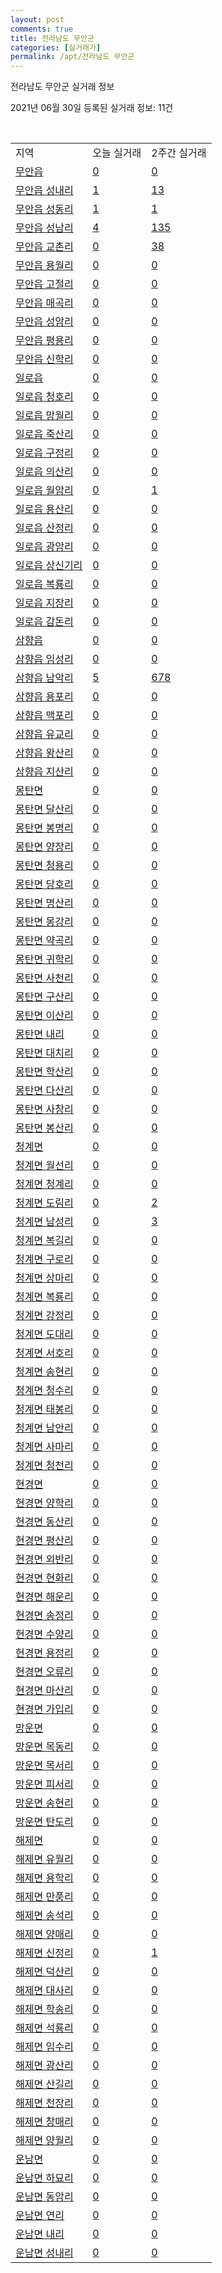 ```yaml
---
layout: post
comments: true
title: 전라남도 무안군
categories: [실거래가]
permalink: /apt/전라남도 무안군
---
```


전라남도 무안군 실거래 정보

2021년 06월 30일 등록된 실거래 정보: 11건

<script type="text/javascript">
  google.charts.load('current', {'packages':['corechart']});
  google.charts.setOnLoadCallback(drawChart);

  function drawChart() {
    var data = google.visualization.arrayToDataTable([['거래일', '매매', '전월세', '전매'], ['21-02', 83, 82, 1], ['21-03', 94, 61, 2], ['21-04', 88, 56, 4], ['21-05', 86, 66, 3], ['21-06', 84, 161, 1]]);

    var options = {
      title: '최근 유형별 거래량 추이',
      legend: { position: 'bottom' }
    };

    var chart = new google.visualization.LineChart(document.getElementById('columnchart_material'));
    chart.draw(data, (options));
  }
</script>

<div id="columnchart_material" style="width: 95%; margin-left: -35px"></div>
<br>
<table class="sortable">
  <tr>
    <td>지역</td>
    <td>오늘 실거래</td>
    <td>2주간 실거래</td>
  </tr>

  
  <tr class="item">
    <td><a href="전라남도 무안군 무안읍">무안읍</a></td>
    <td><a href="전라남도 무안군 무안읍">0</a></td>
    <td><a href="전라남도 무안군 무안읍">0</a></td>
  </tr>
    

  <tr class="item">
    <td><a href="전라남도 무안군 무안읍 성내리">무안읍 성내리</a></td>
    <td><a href="전라남도 무안군 무안읍 성내리">1</a></td>
    <td><a href="전라남도 무안군 무안읍 성내리">13</a></td>
  </tr>
    

  <tr class="item">
    <td><a href="전라남도 무안군 무안읍 성동리">무안읍 성동리</a></td>
    <td><a href="전라남도 무안군 무안읍 성동리">1</a></td>
    <td><a href="전라남도 무안군 무안읍 성동리">1</a></td>
  </tr>
    

  <tr class="item">
    <td><a href="전라남도 무안군 무안읍 성남리">무안읍 성남리</a></td>
    <td><a href="전라남도 무안군 무안읍 성남리">4</a></td>
    <td><a href="전라남도 무안군 무안읍 성남리">135</a></td>
  </tr>
    

  <tr class="item">
    <td><a href="전라남도 무안군 무안읍 교촌리">무안읍 교촌리</a></td>
    <td><a href="전라남도 무안군 무안읍 교촌리">0</a></td>
    <td><a href="전라남도 무안군 무안읍 교촌리">38</a></td>
  </tr>
    

  <tr class="item">
    <td><a href="전라남도 무안군 무안읍 용월리">무안읍 용월리</a></td>
    <td><a href="전라남도 무안군 무안읍 용월리">0</a></td>
    <td><a href="전라남도 무안군 무안읍 용월리">0</a></td>
  </tr>
    

  <tr class="item">
    <td><a href="전라남도 무안군 무안읍 고절리">무안읍 고절리</a></td>
    <td><a href="전라남도 무안군 무안읍 고절리">0</a></td>
    <td><a href="전라남도 무안군 무안읍 고절리">0</a></td>
  </tr>
    

  <tr class="item">
    <td><a href="전라남도 무안군 무안읍 매곡리">무안읍 매곡리</a></td>
    <td><a href="전라남도 무안군 무안읍 매곡리">0</a></td>
    <td><a href="전라남도 무안군 무안읍 매곡리">0</a></td>
  </tr>
    

  <tr class="item">
    <td><a href="전라남도 무안군 무안읍 성암리">무안읍 성암리</a></td>
    <td><a href="전라남도 무안군 무안읍 성암리">0</a></td>
    <td><a href="전라남도 무안군 무안읍 성암리">0</a></td>
  </tr>
    

  <tr class="item">
    <td><a href="전라남도 무안군 무안읍 평용리">무안읍 평용리</a></td>
    <td><a href="전라남도 무안군 무안읍 평용리">0</a></td>
    <td><a href="전라남도 무안군 무안읍 평용리">0</a></td>
  </tr>
    

  <tr class="item">
    <td><a href="전라남도 무안군 무안읍 신학리">무안읍 신학리</a></td>
    <td><a href="전라남도 무안군 무안읍 신학리">0</a></td>
    <td><a href="전라남도 무안군 무안읍 신학리">0</a></td>
  </tr>
    

  <tr class="item">
    <td><a href="전라남도 무안군 일로읍">일로읍</a></td>
    <td><a href="전라남도 무안군 일로읍">0</a></td>
    <td><a href="전라남도 무안군 일로읍">0</a></td>
  </tr>
    

  <tr class="item">
    <td><a href="전라남도 무안군 일로읍 청호리">일로읍 청호리</a></td>
    <td><a href="전라남도 무안군 일로읍 청호리">0</a></td>
    <td><a href="전라남도 무안군 일로읍 청호리">0</a></td>
  </tr>
    

  <tr class="item">
    <td><a href="전라남도 무안군 일로읍 망월리">일로읍 망월리</a></td>
    <td><a href="전라남도 무안군 일로읍 망월리">0</a></td>
    <td><a href="전라남도 무안군 일로읍 망월리">0</a></td>
  </tr>
    

  <tr class="item">
    <td><a href="전라남도 무안군 일로읍 죽산리">일로읍 죽산리</a></td>
    <td><a href="전라남도 무안군 일로읍 죽산리">0</a></td>
    <td><a href="전라남도 무안군 일로읍 죽산리">0</a></td>
  </tr>
    

  <tr class="item">
    <td><a href="전라남도 무안군 일로읍 구정리">일로읍 구정리</a></td>
    <td><a href="전라남도 무안군 일로읍 구정리">0</a></td>
    <td><a href="전라남도 무안군 일로읍 구정리">0</a></td>
  </tr>
    

  <tr class="item">
    <td><a href="전라남도 무안군 일로읍 의산리">일로읍 의산리</a></td>
    <td><a href="전라남도 무안군 일로읍 의산리">0</a></td>
    <td><a href="전라남도 무안군 일로읍 의산리">0</a></td>
  </tr>
    

  <tr class="item">
    <td><a href="전라남도 무안군 일로읍 월암리">일로읍 월암리</a></td>
    <td><a href="전라남도 무안군 일로읍 월암리">0</a></td>
    <td><a href="전라남도 무안군 일로읍 월암리">1</a></td>
  </tr>
    

  <tr class="item">
    <td><a href="전라남도 무안군 일로읍 용산리">일로읍 용산리</a></td>
    <td><a href="전라남도 무안군 일로읍 용산리">0</a></td>
    <td><a href="전라남도 무안군 일로읍 용산리">0</a></td>
  </tr>
    

  <tr class="item">
    <td><a href="전라남도 무안군 일로읍 산정리">일로읍 산정리</a></td>
    <td><a href="전라남도 무안군 일로읍 산정리">0</a></td>
    <td><a href="전라남도 무안군 일로읍 산정리">0</a></td>
  </tr>
    

  <tr class="item">
    <td><a href="전라남도 무안군 일로읍 광암리">일로읍 광암리</a></td>
    <td><a href="전라남도 무안군 일로읍 광암리">0</a></td>
    <td><a href="전라남도 무안군 일로읍 광암리">0</a></td>
  </tr>
    

  <tr class="item">
    <td><a href="전라남도 무안군 일로읍 상신기리">일로읍 상신기리</a></td>
    <td><a href="전라남도 무안군 일로읍 상신기리">0</a></td>
    <td><a href="전라남도 무안군 일로읍 상신기리">0</a></td>
  </tr>
    

  <tr class="item">
    <td><a href="전라남도 무안군 일로읍 복룡리">일로읍 복룡리</a></td>
    <td><a href="전라남도 무안군 일로읍 복룡리">0</a></td>
    <td><a href="전라남도 무안군 일로읍 복룡리">0</a></td>
  </tr>
    

  <tr class="item">
    <td><a href="전라남도 무안군 일로읍 지장리">일로읍 지장리</a></td>
    <td><a href="전라남도 무안군 일로읍 지장리">0</a></td>
    <td><a href="전라남도 무안군 일로읍 지장리">0</a></td>
  </tr>
    

  <tr class="item">
    <td><a href="전라남도 무안군 일로읍 감돈리">일로읍 감돈리</a></td>
    <td><a href="전라남도 무안군 일로읍 감돈리">0</a></td>
    <td><a href="전라남도 무안군 일로읍 감돈리">0</a></td>
  </tr>
    

  <tr class="item">
    <td><a href="전라남도 무안군 삼향읍">삼향읍</a></td>
    <td><a href="전라남도 무안군 삼향읍">0</a></td>
    <td><a href="전라남도 무안군 삼향읍">0</a></td>
  </tr>
    

  <tr class="item">
    <td><a href="전라남도 무안군 삼향읍 임성리">삼향읍 임성리</a></td>
    <td><a href="전라남도 무안군 삼향읍 임성리">0</a></td>
    <td><a href="전라남도 무안군 삼향읍 임성리">0</a></td>
  </tr>
    

  <tr class="item">
    <td><a href="전라남도 무안군 삼향읍 남악리">삼향읍 남악리</a></td>
    <td><a href="전라남도 무안군 삼향읍 남악리">5</a></td>
    <td><a href="전라남도 무안군 삼향읍 남악리">678</a></td>
  </tr>
    

  <tr class="item">
    <td><a href="전라남도 무안군 삼향읍 용포리">삼향읍 용포리</a></td>
    <td><a href="전라남도 무안군 삼향읍 용포리">0</a></td>
    <td><a href="전라남도 무안군 삼향읍 용포리">0</a></td>
  </tr>
    

  <tr class="item">
    <td><a href="전라남도 무안군 삼향읍 맥포리">삼향읍 맥포리</a></td>
    <td><a href="전라남도 무안군 삼향읍 맥포리">0</a></td>
    <td><a href="전라남도 무안군 삼향읍 맥포리">0</a></td>
  </tr>
    

  <tr class="item">
    <td><a href="전라남도 무안군 삼향읍 유교리">삼향읍 유교리</a></td>
    <td><a href="전라남도 무안군 삼향읍 유교리">0</a></td>
    <td><a href="전라남도 무안군 삼향읍 유교리">0</a></td>
  </tr>
    

  <tr class="item">
    <td><a href="전라남도 무안군 삼향읍 왕산리">삼향읍 왕산리</a></td>
    <td><a href="전라남도 무안군 삼향읍 왕산리">0</a></td>
    <td><a href="전라남도 무안군 삼향읍 왕산리">0</a></td>
  </tr>
    

  <tr class="item">
    <td><a href="전라남도 무안군 삼향읍 지산리">삼향읍 지산리</a></td>
    <td><a href="전라남도 무안군 삼향읍 지산리">0</a></td>
    <td><a href="전라남도 무안군 삼향읍 지산리">0</a></td>
  </tr>
    

  <tr class="item">
    <td><a href="전라남도 무안군 몽탄면">몽탄면</a></td>
    <td><a href="전라남도 무안군 몽탄면">0</a></td>
    <td><a href="전라남도 무안군 몽탄면">0</a></td>
  </tr>
    

  <tr class="item">
    <td><a href="전라남도 무안군 몽탄면 달산리">몽탄면 달산리</a></td>
    <td><a href="전라남도 무안군 몽탄면 달산리">0</a></td>
    <td><a href="전라남도 무안군 몽탄면 달산리">0</a></td>
  </tr>
    

  <tr class="item">
    <td><a href="전라남도 무안군 몽탄면 봉명리">몽탄면 봉명리</a></td>
    <td><a href="전라남도 무안군 몽탄면 봉명리">0</a></td>
    <td><a href="전라남도 무안군 몽탄면 봉명리">0</a></td>
  </tr>
    

  <tr class="item">
    <td><a href="전라남도 무안군 몽탄면 양장리">몽탄면 양장리</a></td>
    <td><a href="전라남도 무안군 몽탄면 양장리">0</a></td>
    <td><a href="전라남도 무안군 몽탄면 양장리">0</a></td>
  </tr>
    

  <tr class="item">
    <td><a href="전라남도 무안군 몽탄면 청용리">몽탄면 청용리</a></td>
    <td><a href="전라남도 무안군 몽탄면 청용리">0</a></td>
    <td><a href="전라남도 무안군 몽탄면 청용리">0</a></td>
  </tr>
    

  <tr class="item">
    <td><a href="전라남도 무안군 몽탄면 당호리">몽탄면 당호리</a></td>
    <td><a href="전라남도 무안군 몽탄면 당호리">0</a></td>
    <td><a href="전라남도 무안군 몽탄면 당호리">0</a></td>
  </tr>
    

  <tr class="item">
    <td><a href="전라남도 무안군 몽탄면 명산리">몽탄면 명산리</a></td>
    <td><a href="전라남도 무안군 몽탄면 명산리">0</a></td>
    <td><a href="전라남도 무안군 몽탄면 명산리">0</a></td>
  </tr>
    

  <tr class="item">
    <td><a href="전라남도 무안군 몽탄면 몽강리">몽탄면 몽강리</a></td>
    <td><a href="전라남도 무안군 몽탄면 몽강리">0</a></td>
    <td><a href="전라남도 무안군 몽탄면 몽강리">0</a></td>
  </tr>
    

  <tr class="item">
    <td><a href="전라남도 무안군 몽탄면 약곡리">몽탄면 약곡리</a></td>
    <td><a href="전라남도 무안군 몽탄면 약곡리">0</a></td>
    <td><a href="전라남도 무안군 몽탄면 약곡리">0</a></td>
  </tr>
    

  <tr class="item">
    <td><a href="전라남도 무안군 몽탄면 귀학리">몽탄면 귀학리</a></td>
    <td><a href="전라남도 무안군 몽탄면 귀학리">0</a></td>
    <td><a href="전라남도 무안군 몽탄면 귀학리">0</a></td>
  </tr>
    

  <tr class="item">
    <td><a href="전라남도 무안군 몽탄면 사천리">몽탄면 사천리</a></td>
    <td><a href="전라남도 무안군 몽탄면 사천리">0</a></td>
    <td><a href="전라남도 무안군 몽탄면 사천리">0</a></td>
  </tr>
    

  <tr class="item">
    <td><a href="전라남도 무안군 몽탄면 구산리">몽탄면 구산리</a></td>
    <td><a href="전라남도 무안군 몽탄면 구산리">0</a></td>
    <td><a href="전라남도 무안군 몽탄면 구산리">0</a></td>
  </tr>
    

  <tr class="item">
    <td><a href="전라남도 무안군 몽탄면 이산리">몽탄면 이산리</a></td>
    <td><a href="전라남도 무안군 몽탄면 이산리">0</a></td>
    <td><a href="전라남도 무안군 몽탄면 이산리">0</a></td>
  </tr>
    

  <tr class="item">
    <td><a href="전라남도 무안군 몽탄면 내리">몽탄면 내리</a></td>
    <td><a href="전라남도 무안군 몽탄면 내리">0</a></td>
    <td><a href="전라남도 무안군 몽탄면 내리">0</a></td>
  </tr>
    

  <tr class="item">
    <td><a href="전라남도 무안군 몽탄면 대치리">몽탄면 대치리</a></td>
    <td><a href="전라남도 무안군 몽탄면 대치리">0</a></td>
    <td><a href="전라남도 무안군 몽탄면 대치리">0</a></td>
  </tr>
    

  <tr class="item">
    <td><a href="전라남도 무안군 몽탄면 학산리">몽탄면 학산리</a></td>
    <td><a href="전라남도 무안군 몽탄면 학산리">0</a></td>
    <td><a href="전라남도 무안군 몽탄면 학산리">0</a></td>
  </tr>
    

  <tr class="item">
    <td><a href="전라남도 무안군 몽탄면 다산리">몽탄면 다산리</a></td>
    <td><a href="전라남도 무안군 몽탄면 다산리">0</a></td>
    <td><a href="전라남도 무안군 몽탄면 다산리">0</a></td>
  </tr>
    

  <tr class="item">
    <td><a href="전라남도 무안군 몽탄면 사창리">몽탄면 사창리</a></td>
    <td><a href="전라남도 무안군 몽탄면 사창리">0</a></td>
    <td><a href="전라남도 무안군 몽탄면 사창리">0</a></td>
  </tr>
    

  <tr class="item">
    <td><a href="전라남도 무안군 몽탄면 봉산리">몽탄면 봉산리</a></td>
    <td><a href="전라남도 무안군 몽탄면 봉산리">0</a></td>
    <td><a href="전라남도 무안군 몽탄면 봉산리">0</a></td>
  </tr>
    

  <tr class="item">
    <td><a href="전라남도 무안군 청계면">청계면</a></td>
    <td><a href="전라남도 무안군 청계면">0</a></td>
    <td><a href="전라남도 무안군 청계면">0</a></td>
  </tr>
    

  <tr class="item">
    <td><a href="전라남도 무안군 청계면 월선리">청계면 월선리</a></td>
    <td><a href="전라남도 무안군 청계면 월선리">0</a></td>
    <td><a href="전라남도 무안군 청계면 월선리">0</a></td>
  </tr>
    

  <tr class="item">
    <td><a href="전라남도 무안군 청계면 청계리">청계면 청계리</a></td>
    <td><a href="전라남도 무안군 청계면 청계리">0</a></td>
    <td><a href="전라남도 무안군 청계면 청계리">0</a></td>
  </tr>
    

  <tr class="item">
    <td><a href="전라남도 무안군 청계면 도림리">청계면 도림리</a></td>
    <td><a href="전라남도 무안군 청계면 도림리">0</a></td>
    <td><a href="전라남도 무안군 청계면 도림리">2</a></td>
  </tr>
    

  <tr class="item">
    <td><a href="전라남도 무안군 청계면 남성리">청계면 남성리</a></td>
    <td><a href="전라남도 무안군 청계면 남성리">0</a></td>
    <td><a href="전라남도 무안군 청계면 남성리">3</a></td>
  </tr>
    

  <tr class="item">
    <td><a href="전라남도 무안군 청계면 복길리">청계면 복길리</a></td>
    <td><a href="전라남도 무안군 청계면 복길리">0</a></td>
    <td><a href="전라남도 무안군 청계면 복길리">0</a></td>
  </tr>
    

  <tr class="item">
    <td><a href="전라남도 무안군 청계면 구로리">청계면 구로리</a></td>
    <td><a href="전라남도 무안군 청계면 구로리">0</a></td>
    <td><a href="전라남도 무안군 청계면 구로리">0</a></td>
  </tr>
    

  <tr class="item">
    <td><a href="전라남도 무안군 청계면 상마리">청계면 상마리</a></td>
    <td><a href="전라남도 무안군 청계면 상마리">0</a></td>
    <td><a href="전라남도 무안군 청계면 상마리">0</a></td>
  </tr>
    

  <tr class="item">
    <td><a href="전라남도 무안군 청계면 복룡리">청계면 복룡리</a></td>
    <td><a href="전라남도 무안군 청계면 복룡리">0</a></td>
    <td><a href="전라남도 무안군 청계면 복룡리">0</a></td>
  </tr>
    

  <tr class="item">
    <td><a href="전라남도 무안군 청계면 강정리">청계면 강정리</a></td>
    <td><a href="전라남도 무안군 청계면 강정리">0</a></td>
    <td><a href="전라남도 무안군 청계면 강정리">0</a></td>
  </tr>
    

  <tr class="item">
    <td><a href="전라남도 무안군 청계면 도대리">청계면 도대리</a></td>
    <td><a href="전라남도 무안군 청계면 도대리">0</a></td>
    <td><a href="전라남도 무안군 청계면 도대리">0</a></td>
  </tr>
    

  <tr class="item">
    <td><a href="전라남도 무안군 청계면 서호리">청계면 서호리</a></td>
    <td><a href="전라남도 무안군 청계면 서호리">0</a></td>
    <td><a href="전라남도 무안군 청계면 서호리">0</a></td>
  </tr>
    

  <tr class="item">
    <td><a href="전라남도 무안군 청계면 송현리">청계면 송현리</a></td>
    <td><a href="전라남도 무안군 청계면 송현리">0</a></td>
    <td><a href="전라남도 무안군 청계면 송현리">0</a></td>
  </tr>
    

  <tr class="item">
    <td><a href="전라남도 무안군 청계면 청수리">청계면 청수리</a></td>
    <td><a href="전라남도 무안군 청계면 청수리">0</a></td>
    <td><a href="전라남도 무안군 청계면 청수리">0</a></td>
  </tr>
    

  <tr class="item">
    <td><a href="전라남도 무안군 청계면 태봉리">청계면 태봉리</a></td>
    <td><a href="전라남도 무안군 청계면 태봉리">0</a></td>
    <td><a href="전라남도 무안군 청계면 태봉리">0</a></td>
  </tr>
    

  <tr class="item">
    <td><a href="전라남도 무안군 청계면 남안리">청계면 남안리</a></td>
    <td><a href="전라남도 무안군 청계면 남안리">0</a></td>
    <td><a href="전라남도 무안군 청계면 남안리">0</a></td>
  </tr>
    

  <tr class="item">
    <td><a href="전라남도 무안군 청계면 사마리">청계면 사마리</a></td>
    <td><a href="전라남도 무안군 청계면 사마리">0</a></td>
    <td><a href="전라남도 무안군 청계면 사마리">0</a></td>
  </tr>
    

  <tr class="item">
    <td><a href="전라남도 무안군 청계면 청천리">청계면 청천리</a></td>
    <td><a href="전라남도 무안군 청계면 청천리">0</a></td>
    <td><a href="전라남도 무안군 청계면 청천리">0</a></td>
  </tr>
    

  <tr class="item">
    <td><a href="전라남도 무안군 현경면">현경면</a></td>
    <td><a href="전라남도 무안군 현경면">0</a></td>
    <td><a href="전라남도 무안군 현경면">0</a></td>
  </tr>
    

  <tr class="item">
    <td><a href="전라남도 무안군 현경면 양학리">현경면 양학리</a></td>
    <td><a href="전라남도 무안군 현경면 양학리">0</a></td>
    <td><a href="전라남도 무안군 현경면 양학리">0</a></td>
  </tr>
    

  <tr class="item">
    <td><a href="전라남도 무안군 현경면 동산리">현경면 동산리</a></td>
    <td><a href="전라남도 무안군 현경면 동산리">0</a></td>
    <td><a href="전라남도 무안군 현경면 동산리">0</a></td>
  </tr>
    

  <tr class="item">
    <td><a href="전라남도 무안군 현경면 평산리">현경면 평산리</a></td>
    <td><a href="전라남도 무안군 현경면 평산리">0</a></td>
    <td><a href="전라남도 무안군 현경면 평산리">0</a></td>
  </tr>
    

  <tr class="item">
    <td><a href="전라남도 무안군 현경면 외반리">현경면 외반리</a></td>
    <td><a href="전라남도 무안군 현경면 외반리">0</a></td>
    <td><a href="전라남도 무안군 현경면 외반리">0</a></td>
  </tr>
    

  <tr class="item">
    <td><a href="전라남도 무안군 현경면 현화리">현경면 현화리</a></td>
    <td><a href="전라남도 무안군 현경면 현화리">0</a></td>
    <td><a href="전라남도 무안군 현경면 현화리">0</a></td>
  </tr>
    

  <tr class="item">
    <td><a href="전라남도 무안군 현경면 해운리">현경면 해운리</a></td>
    <td><a href="전라남도 무안군 현경면 해운리">0</a></td>
    <td><a href="전라남도 무안군 현경면 해운리">0</a></td>
  </tr>
    

  <tr class="item">
    <td><a href="전라남도 무안군 현경면 송정리">현경면 송정리</a></td>
    <td><a href="전라남도 무안군 현경면 송정리">0</a></td>
    <td><a href="전라남도 무안군 현경면 송정리">0</a></td>
  </tr>
    

  <tr class="item">
    <td><a href="전라남도 무안군 현경면 수양리">현경면 수양리</a></td>
    <td><a href="전라남도 무안군 현경면 수양리">0</a></td>
    <td><a href="전라남도 무안군 현경면 수양리">0</a></td>
  </tr>
    

  <tr class="item">
    <td><a href="전라남도 무안군 현경면 용정리">현경면 용정리</a></td>
    <td><a href="전라남도 무안군 현경면 용정리">0</a></td>
    <td><a href="전라남도 무안군 현경면 용정리">0</a></td>
  </tr>
    

  <tr class="item">
    <td><a href="전라남도 무안군 현경면 오류리">현경면 오류리</a></td>
    <td><a href="전라남도 무안군 현경면 오류리">0</a></td>
    <td><a href="전라남도 무안군 현경면 오류리">0</a></td>
  </tr>
    

  <tr class="item">
    <td><a href="전라남도 무안군 현경면 마산리">현경면 마산리</a></td>
    <td><a href="전라남도 무안군 현경면 마산리">0</a></td>
    <td><a href="전라남도 무안군 현경면 마산리">0</a></td>
  </tr>
    

  <tr class="item">
    <td><a href="전라남도 무안군 현경면 가입리">현경면 가입리</a></td>
    <td><a href="전라남도 무안군 현경면 가입리">0</a></td>
    <td><a href="전라남도 무안군 현경면 가입리">0</a></td>
  </tr>
    

  <tr class="item">
    <td><a href="전라남도 무안군 망운면">망운면</a></td>
    <td><a href="전라남도 무안군 망운면">0</a></td>
    <td><a href="전라남도 무안군 망운면">0</a></td>
  </tr>
    

  <tr class="item">
    <td><a href="전라남도 무안군 망운면 목동리">망운면 목동리</a></td>
    <td><a href="전라남도 무안군 망운면 목동리">0</a></td>
    <td><a href="전라남도 무안군 망운면 목동리">0</a></td>
  </tr>
    

  <tr class="item">
    <td><a href="전라남도 무안군 망운면 목서리">망운면 목서리</a></td>
    <td><a href="전라남도 무안군 망운면 목서리">0</a></td>
    <td><a href="전라남도 무안군 망운면 목서리">0</a></td>
  </tr>
    

  <tr class="item">
    <td><a href="전라남도 무안군 망운면 피서리">망운면 피서리</a></td>
    <td><a href="전라남도 무안군 망운면 피서리">0</a></td>
    <td><a href="전라남도 무안군 망운면 피서리">0</a></td>
  </tr>
    

  <tr class="item">
    <td><a href="전라남도 무안군 망운면 송현리">망운면 송현리</a></td>
    <td><a href="전라남도 무안군 망운면 송현리">0</a></td>
    <td><a href="전라남도 무안군 망운면 송현리">0</a></td>
  </tr>
    

  <tr class="item">
    <td><a href="전라남도 무안군 망운면 탄도리">망운면 탄도리</a></td>
    <td><a href="전라남도 무안군 망운면 탄도리">0</a></td>
    <td><a href="전라남도 무안군 망운면 탄도리">0</a></td>
  </tr>
    

  <tr class="item">
    <td><a href="전라남도 무안군 해제면">해제면</a></td>
    <td><a href="전라남도 무안군 해제면">0</a></td>
    <td><a href="전라남도 무안군 해제면">0</a></td>
  </tr>
    

  <tr class="item">
    <td><a href="전라남도 무안군 해제면 유월리">해제면 유월리</a></td>
    <td><a href="전라남도 무안군 해제면 유월리">0</a></td>
    <td><a href="전라남도 무안군 해제면 유월리">0</a></td>
  </tr>
    

  <tr class="item">
    <td><a href="전라남도 무안군 해제면 용학리">해제면 용학리</a></td>
    <td><a href="전라남도 무안군 해제면 용학리">0</a></td>
    <td><a href="전라남도 무안군 해제면 용학리">0</a></td>
  </tr>
    

  <tr class="item">
    <td><a href="전라남도 무안군 해제면 만풍리">해제면 만풍리</a></td>
    <td><a href="전라남도 무안군 해제면 만풍리">0</a></td>
    <td><a href="전라남도 무안군 해제면 만풍리">0</a></td>
  </tr>
    

  <tr class="item">
    <td><a href="전라남도 무안군 해제면 송석리">해제면 송석리</a></td>
    <td><a href="전라남도 무안군 해제면 송석리">0</a></td>
    <td><a href="전라남도 무안군 해제면 송석리">0</a></td>
  </tr>
    

  <tr class="item">
    <td><a href="전라남도 무안군 해제면 양매리">해제면 양매리</a></td>
    <td><a href="전라남도 무안군 해제면 양매리">0</a></td>
    <td><a href="전라남도 무안군 해제면 양매리">0</a></td>
  </tr>
    

  <tr class="item">
    <td><a href="전라남도 무안군 해제면 신정리">해제면 신정리</a></td>
    <td><a href="전라남도 무안군 해제면 신정리">0</a></td>
    <td><a href="전라남도 무안군 해제면 신정리">1</a></td>
  </tr>
    

  <tr class="item">
    <td><a href="전라남도 무안군 해제면 덕산리">해제면 덕산리</a></td>
    <td><a href="전라남도 무안군 해제면 덕산리">0</a></td>
    <td><a href="전라남도 무안군 해제면 덕산리">0</a></td>
  </tr>
    

  <tr class="item">
    <td><a href="전라남도 무안군 해제면 대사리">해제면 대사리</a></td>
    <td><a href="전라남도 무안군 해제면 대사리">0</a></td>
    <td><a href="전라남도 무안군 해제면 대사리">0</a></td>
  </tr>
    

  <tr class="item">
    <td><a href="전라남도 무안군 해제면 학송리">해제면 학송리</a></td>
    <td><a href="전라남도 무안군 해제면 학송리">0</a></td>
    <td><a href="전라남도 무안군 해제면 학송리">0</a></td>
  </tr>
    

  <tr class="item">
    <td><a href="전라남도 무안군 해제면 석룡리">해제면 석룡리</a></td>
    <td><a href="전라남도 무안군 해제면 석룡리">0</a></td>
    <td><a href="전라남도 무안군 해제면 석룡리">0</a></td>
  </tr>
    

  <tr class="item">
    <td><a href="전라남도 무안군 해제면 임수리">해제면 임수리</a></td>
    <td><a href="전라남도 무안군 해제면 임수리">0</a></td>
    <td><a href="전라남도 무안군 해제면 임수리">0</a></td>
  </tr>
    

  <tr class="item">
    <td><a href="전라남도 무안군 해제면 광산리">해제면 광산리</a></td>
    <td><a href="전라남도 무안군 해제면 광산리">0</a></td>
    <td><a href="전라남도 무안군 해제면 광산리">0</a></td>
  </tr>
    

  <tr class="item">
    <td><a href="전라남도 무안군 해제면 산길리">해제면 산길리</a></td>
    <td><a href="전라남도 무안군 해제면 산길리">0</a></td>
    <td><a href="전라남도 무안군 해제면 산길리">0</a></td>
  </tr>
    

  <tr class="item">
    <td><a href="전라남도 무안군 해제면 천장리">해제면 천장리</a></td>
    <td><a href="전라남도 무안군 해제면 천장리">0</a></td>
    <td><a href="전라남도 무안군 해제면 천장리">0</a></td>
  </tr>
    

  <tr class="item">
    <td><a href="전라남도 무안군 해제면 창매리">해제면 창매리</a></td>
    <td><a href="전라남도 무안군 해제면 창매리">0</a></td>
    <td><a href="전라남도 무안군 해제면 창매리">0</a></td>
  </tr>
    

  <tr class="item">
    <td><a href="전라남도 무안군 해제면 양월리">해제면 양월리</a></td>
    <td><a href="전라남도 무안군 해제면 양월리">0</a></td>
    <td><a href="전라남도 무안군 해제면 양월리">0</a></td>
  </tr>
    

  <tr class="item">
    <td><a href="전라남도 무안군 운남면">운남면</a></td>
    <td><a href="전라남도 무안군 운남면">0</a></td>
    <td><a href="전라남도 무안군 운남면">0</a></td>
  </tr>
    

  <tr class="item">
    <td><a href="전라남도 무안군 운남면 하묘리">운남면 하묘리</a></td>
    <td><a href="전라남도 무안군 운남면 하묘리">0</a></td>
    <td><a href="전라남도 무안군 운남면 하묘리">0</a></td>
  </tr>
    

  <tr class="item">
    <td><a href="전라남도 무안군 운남면 동암리">운남면 동암리</a></td>
    <td><a href="전라남도 무안군 운남면 동암리">0</a></td>
    <td><a href="전라남도 무안군 운남면 동암리">0</a></td>
  </tr>
    

  <tr class="item">
    <td><a href="전라남도 무안군 운남면 연리">운남면 연리</a></td>
    <td><a href="전라남도 무안군 운남면 연리">0</a></td>
    <td><a href="전라남도 무안군 운남면 연리">0</a></td>
  </tr>
    

  <tr class="item">
    <td><a href="전라남도 무안군 운남면 내리">운남면 내리</a></td>
    <td><a href="전라남도 무안군 운남면 내리">0</a></td>
    <td><a href="전라남도 무안군 운남면 내리">0</a></td>
  </tr>
    

  <tr class="item">
    <td><a href="전라남도 무안군 운남면 성내리">운남면 성내리</a></td>
    <td><a href="전라남도 무안군 운남면 성내리">0</a></td>
    <td><a href="전라남도 무안군 운남면 성내리">0</a></td>
  </tr>
    


</table>


    